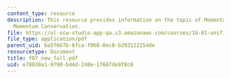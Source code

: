 ```yaml
---
content_type: resource
description: This resource provides information on the topic of Momentum Flow and
  Momentum Conservation.
file: https://ol-ocw-studio-app-qa.s3.amazonaws.com/courses/16-01-unified-engineering-i-ii-iii-iv-fall-2005-spring-2006/e78030a19790b44d240e17607de9f8c6_f07_new_fall.pdf
file_type: application/pdf
parent_uid: 6a5f667b-6fca-f068-0ec8-b203122154de
resourcetype: Document
title: f07_new_fall.pdf
uid: e78030a1-9790-b44d-240e-17607de9f8c6
---
```

